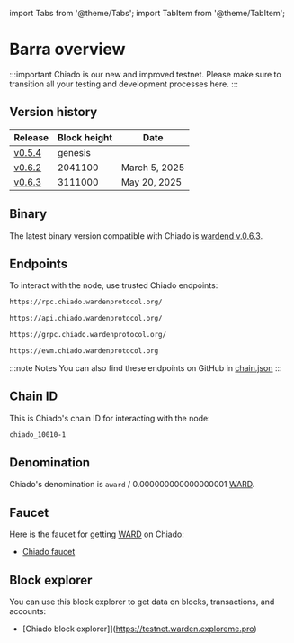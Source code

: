 ﻿---
sidebar_position: 1
---

import Tabs from '@theme/Tabs';
import TabItem from '@theme/TabItem';

# Barra overview

:::important
Chiado is our new and improved testnet. Please make sure to transition all your testing and development processes here.
:::

## Version history

| Release                                                                         | Block height         | Date          |
| ------------------------------------------------------------------------------- | -------------------- | ------------- |
| [v0.5.4](https://github.com/warden-protocol/wardenprotocol/releases/tag/v0.5.4) | genesis              |               |
| [v0.6.2](https://github.com/warden-protocol/wardenprotocol/releases/tag/v0.6.2) | 2041100              | March 5, 2025 |
| [v0.6.3](https://github.com/warden-protocol/wardenprotocol/releases/tag/v0.6.3) | 3111000              | May 20, 2025  |

## Binary

The latest binary version compatible with Chiado is [wardend v.0.6.3](https://github.com/warden-protocol/wardenprotocol/releases/tag/v0.6.3).


## Endpoints

To interact with the node, use trusted Chiado endpoints:

```bash title="RPC"
https://rpc.chiado.wardenprotocol.org/
```

```bash title="REST"
https://api.chiado.wardenprotocol.org/
```

```bash title="gRPC"
https://grpc.chiado.wardenprotocol.org/
```

```bash title="EVM"
https://evm.chiado.wardenprotocol.org
```

:::note Notes
You can also find these endpoints on GitHub in [chain.json](https://github.com/warden-protocol/networks/tree/main/testnets/chiado/chain.json)
:::

## Chain ID

This is Chiado's chain ID for interacting with the node:

```bash
chiado_10010-1
```

## Denomination

Chiado's denomination is `award` / 0.000000000000000001 [WARD](/tokens/ward-token/ward).

## Faucet

Here is the faucet for getting [WARD](/tokens/ward-token/ward) on Chiado:

- [Chiado faucet](https://faucet.chiado.wardenprotocol.org/)

## Block explorer

You can use this block explorer to get data on blocks, transactions, and accounts:

- [Chiado block explorer]](https://testnet.warden.exploreme.pro)
